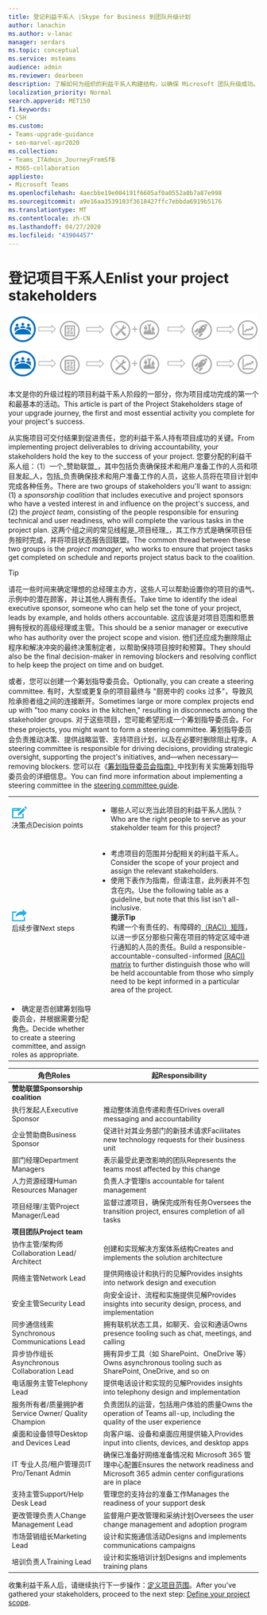 ```yaml
---
title: 登记利益干系人 |Skype for Business 到团队升级计划
author: lanachin
ms.author: v-lanac
manager: serdars
ms.topic: conceptual
ms.service: msteams
audience: admin
ms.reviewer: dearbeen
description: 了解如何为组织的利益干系人构建结构，以确保 Microsoft 团队升级成功。
localization_priority: Normal
search.appverid: MET150
f1.keywords:
- CSH
ms.custom:
- Teams-upgrade-guidance
- seo-marvel-apr2020
ms.collection:
- Teams_ITAdmin_JourneyFromSfB
- M365-collaboration
appliesto:
- Microsoft Teams
ms.openlocfilehash: 4aecbbe19e004191f6605af0a0552a0b7a87e998
ms.sourcegitcommit: a9e16aa3539103f3618427ffc7ebbda6919b5176
ms.translationtype: MT
ms.contentlocale: zh-CN
ms.lasthandoff: 04/27/2020
ms.locfileid: "43904457"
---
```

# <a name="enlist-your-project-stakeholders"></a><span data-ttu-id="e404b-103">登记项目干系人</span><span class="sxs-lookup"><span data-stu-id="e404b-103">Enlist your project stakeholders</span></span>

<span data-ttu-id="e404b-104">![显示升级历程的利益干系人状态的插图](media/upgrade-banner-stakeholders.png "升级旅程的阶段，重点是收集项目利益干系人团队")</span><span class="sxs-lookup"><span data-stu-id="e404b-104">![Illustration showing the stakeholder state of the upgrade journey](media/upgrade-banner-stakeholders.png "Stages of the upgrade journey, with emphasis on gathering your team of project stakeholders")</span></span>

<span data-ttu-id="e404b-105">本文是你的升级过程的项目利益干系人阶段的一部分，你为项目成功完成的第一个和最基本的活动。</span><span class="sxs-lookup"><span data-stu-id="e404b-105">This article is part of the Project Stakeholders stage of your upgrade journey, the first and most essential activity you complete for your project's success.</span></span>

<span data-ttu-id="e404b-106">从实施项目可交付结果到促进责任，您的利益干系人持有项目成功的关键。</span><span class="sxs-lookup"><span data-stu-id="e404b-106">From implementing project deliverables to driving accountability, your stakeholders hold the key to the success of your project.</span></span> <span data-ttu-id="e404b-107">您要分配的利益干系人组：（1）一个_赞助联盟_，其中包括负责确保技术和用户准备工作的人员和项目发起_人，包括_负责确保技术和用户准备工作的人员，这些人员将在项目计划中完成各种任务。</span><span class="sxs-lookup"><span data-stu-id="e404b-107">There are two groups of stakeholders you'll want to assign: (1) a _sponsorship coalition_ that includes executive and project sponsors who have a vested interest in and influence on the project's success, and (2) the _project team_, consisting of the people responsible for ensuring technical and user readiness, who will complete the various tasks in the project plan.</span></span> <span data-ttu-id="e404b-108">这两个组之间的常见线程是_项目经理_，其工作方式是确保项目任务按时完成，并将项目状态报告回联盟。</span><span class="sxs-lookup"><span data-stu-id="e404b-108">The common thread between these two groups is the _project manager_, who works to ensure that project tasks get completed on schedule and reports project status back to the coalition.</span></span>

> [!Tip]
> <span data-ttu-id="e404b-109">请花一些时间来确定理想的总经理主办方，这些人可以帮助设置你的项目的语气、示例中的潜在顾客，并让其他人拥有责任。</span><span class="sxs-lookup"><span data-stu-id="e404b-109">Take time to identify the ideal executive sponsor, someone who can help set the tone of your project, leads by example, and holds others accountable.</span></span> <span data-ttu-id="e404b-110">这应该是对项目范围和愿景拥有授权的高级经理或主管。</span><span class="sxs-lookup"><span data-stu-id="e404b-110">This should be a senior manager or executive who has authority over the project scope and vision.</span></span> <span data-ttu-id="e404b-111">他们还应成为删除阻止程序和解决冲突的最终决策制定者，以帮助保持项目按时和预算。</span><span class="sxs-lookup"><span data-stu-id="e404b-111">They should also be the final decision-maker in removing blockers and resolving conflict to help keep the project on time and on budget.</span></span>

<span data-ttu-id="e404b-112">或者，您可以创建一个筹划指导委员会。</span><span class="sxs-lookup"><span data-stu-id="e404b-112">Optionally, you can create a steering committee.</span></span> <span data-ttu-id="e404b-113">有时，大型或更复杂的项目最终与 "厨房中的 cooks 过多"，导致风险承担者组之间的连接断开。</span><span class="sxs-lookup"><span data-stu-id="e404b-113">Sometimes large or more complex projects end up with "too many cooks in the kitchen," resulting in disconnects among the stakeholder groups.</span></span> <span data-ttu-id="e404b-114">对于这些项目，您可能希望形成一个筹划指导委员会。</span><span class="sxs-lookup"><span data-stu-id="e404b-114">For these projects, you might want to form a steering committee.</span></span> <span data-ttu-id="e404b-115">筹划指导委员会负责推动决策、提供战略监管、支持项目计划，以及在必要时删除阻止程序。</span><span class="sxs-lookup"><span data-stu-id="e404b-115">A steering committee is responsible for driving decisions, providing strategic oversight, supporting the project's initiatives, and—when necessary—removing blockers.</span></span> <span data-ttu-id="e404b-116">您可以在《[筹划指导委员会指南》](https://aka.ms/SteeringCommittee)中找到有关实施筹划指导委员会的详细信息。</span><span class="sxs-lookup"><span data-stu-id="e404b-116">You can find more information about implementing a steering committee in the [steering committee guide](https://aka.ms/SteeringCommittee).</span></span>

| | |
|---|---|
| ![描述决策点的图标](media/audio_conferencing_image7.png) <br/><span data-ttu-id="e404b-118">决策点</span><span class="sxs-lookup"><span data-stu-id="e404b-118">Decision points</span></span> | <ul><li><span data-ttu-id="e404b-119">哪些人可以充当此项目的利益干系人团队？</span><span class="sxs-lookup"><span data-stu-id="e404b-119">Who are the right people to serve as your stakeholder team for this project?</span></span></li></ul> |
| ![描述后续步骤的图标](media/audio_conferencing_image9.png)<br/><span data-ttu-id="e404b-121">后续步骤</span><span class="sxs-lookup"><span data-stu-id="e404b-121">Next steps</span></span> | <ul><li><span data-ttu-id="e404b-122">考虑项目的范围并分配相关的利益干系人。</span><span class="sxs-lookup"><span data-stu-id="e404b-122">Consider the scope of your project and assign the relevant stakeholders.</span></span></li><li><span data-ttu-id="e404b-123">使用下表作为指南，但请注意，此列表并不包含在内。</span><span class="sxs-lookup"><span data-stu-id="e404b-123">Use the following table as a guideline, but note that this list isn't all-inclusive.</span></span><br><span data-ttu-id="e404b-124"><strong>提示</strong></span><span class="sxs-lookup"><span data-stu-id="e404b-124"><strong>Tip</strong></span></span><br><span data-ttu-id="e404b-125">构建一个有责任的、有障碍的[（RACI）矩阵](https://en.wikipedia.org/wiki/Responsibility_assignment_matrix)，以进一步区分那些只需在项目的特定区域中进行通知的人员的责任。</span><span class="sxs-lookup"><span data-stu-id="e404b-125">Build a responsible-accountable-consulted-informed [(RACI) matrix](https://en.wikipedia.org/wiki/Responsibility_assignment_matrix) to further distinguish those who will be held accountable from those who simply need to be kept informed in a particular area of the project.</span></span></li> |
| <li><span data-ttu-id="e404b-126">确定是否创建筹划指导委员会，并根据需要分配角色。</span><span class="sxs-lookup"><span data-stu-id="e404b-126">Decide whether to create a steering committee, and assign roles as appropriate.</span></span></li></ul> | |

| <span data-ttu-id="e404b-127">角色</span><span class="sxs-lookup"><span data-stu-id="e404b-127">Roles</span></span> | <span data-ttu-id="e404b-128">起</span><span class="sxs-lookup"><span data-stu-id="e404b-128">Responsibility</span></span> |
|---|---|
| <span data-ttu-id="e404b-129">**赞助联盟**</span><span class="sxs-lookup"><span data-stu-id="e404b-129">**Sponsorship coalition**</span></span> | |
| <span data-ttu-id="e404b-130">执行发起人</span><span class="sxs-lookup"><span data-stu-id="e404b-130">Executive Sponsor</span></span> | <span data-ttu-id="e404b-131">推动整体消息传递和责任</span><span class="sxs-lookup"><span data-stu-id="e404b-131">Drives overall messaging and accountability</span></span> |
| <span data-ttu-id="e404b-132">企业赞助商</span><span class="sxs-lookup"><span data-stu-id="e404b-132">Business Sponsor</span></span> | <span data-ttu-id="e404b-133">促进针对其业务部门的新技术请求</span><span class="sxs-lookup"><span data-stu-id="e404b-133">Facilitates new technology requests for their business unit</span></span> |
| <span data-ttu-id="e404b-134">部门经理</span><span class="sxs-lookup"><span data-stu-id="e404b-134">Department Managers</span></span> | <span data-ttu-id="e404b-135">表示最受此更改影响的团队</span><span class="sxs-lookup"><span data-stu-id="e404b-135">Represents the teams most affected by this change</span></span> |
| <span data-ttu-id="e404b-136">人力资源经理</span><span class="sxs-lookup"><span data-stu-id="e404b-136">Human Resources Manager</span></span> | <span data-ttu-id="e404b-137">负责人才管理</span><span class="sxs-lookup"><span data-stu-id="e404b-137">Is accountable for talent management</span></span> |
| <span data-ttu-id="e404b-138">项目经理/主管</span><span class="sxs-lookup"><span data-stu-id="e404b-138">Project Manager/Lead</span></span> | <span data-ttu-id="e404b-139">监督过渡项目，确保完成所有任务</span><span class="sxs-lookup"><span data-stu-id="e404b-139">Oversees the transition project, ensures completion of all tasks</span></span> |
| <span data-ttu-id="e404b-140">**项目团队**</span><span class="sxs-lookup"><span data-stu-id="e404b-140">**Project team**</span></span> | |
| <span data-ttu-id="e404b-141">协作主管/架构师</span><span class="sxs-lookup"><span data-stu-id="e404b-141">Collaboration Lead/ Architect</span></span> | <span data-ttu-id="e404b-142">创建和实现解决方案体系结构</span><span class="sxs-lookup"><span data-stu-id="e404b-142">Creates and implements the solution architecture</span></span> |
| <span data-ttu-id="e404b-143">网络主管</span><span class="sxs-lookup"><span data-stu-id="e404b-143">Network Lead</span></span> | <span data-ttu-id="e404b-144">提供网络设计和执行的见解</span><span class="sxs-lookup"><span data-stu-id="e404b-144">Provides insights into network design and execution</span></span> |
| <span data-ttu-id="e404b-145">安全主管</span><span class="sxs-lookup"><span data-stu-id="e404b-145">Security Lead</span></span> | <span data-ttu-id="e404b-146">向安全设计、流程和实施提供见解</span><span class="sxs-lookup"><span data-stu-id="e404b-146">Provides insights into security design, process, and implementation</span></span> |
| <span data-ttu-id="e404b-147">同步通信线索</span><span class="sxs-lookup"><span data-stu-id="e404b-147">Synchronous Communications Lead</span></span> | <span data-ttu-id="e404b-148">拥有联机状态工具，如聊天、会议和通话</span><span class="sxs-lookup"><span data-stu-id="e404b-148">Owns presence tooling such as chat, meetings, and calling</span></span> |
| <span data-ttu-id="e404b-149">异步协作组长</span><span class="sxs-lookup"><span data-stu-id="e404b-149">Asynchronous Collaboration Lead</span></span> | <span data-ttu-id="e404b-150">拥有异步工具（如 SharePoint、OneDrive 等）</span><span class="sxs-lookup"><span data-stu-id="e404b-150">Owns asynchronous tooling such as SharePoint, OneDrive, and so on</span></span> |
| <span data-ttu-id="e404b-151">电话服务主管</span><span class="sxs-lookup"><span data-stu-id="e404b-151">Telephony Lead</span></span> | <span data-ttu-id="e404b-152">提供电话设计和实现的见解</span><span class="sxs-lookup"><span data-stu-id="e404b-152">Provides insights into telephony design and implementation</span></span> |
| <span data-ttu-id="e404b-153">服务所有者/质量拥护者</span><span class="sxs-lookup"><span data-stu-id="e404b-153">Service Owner/ Quality Champion</span></span> | <span data-ttu-id="e404b-154">负责团队的运营，包括用户体验的质量</span><span class="sxs-lookup"><span data-stu-id="e404b-154">Owns the operation of Teams all-up, including the quality of the user experience</span></span> |
| <span data-ttu-id="e404b-155">桌面和设备领导</span><span class="sxs-lookup"><span data-stu-id="e404b-155">Desktop and Devices Lead</span></span> | <span data-ttu-id="e404b-156">向客户端、设备和桌面应用提供输入</span><span class="sxs-lookup"><span data-stu-id="e404b-156">Provides input into clients, devices, and desktop apps</span></span> |
| <span data-ttu-id="e404b-157">IT 专业人员/租户管理员</span><span class="sxs-lookup"><span data-stu-id="e404b-157">IT Pro/Tenant Admin</span></span> | <span data-ttu-id="e404b-158">确保已准备好网络准备情况和 Microsoft 365 管理中心配置</span><span class="sxs-lookup"><span data-stu-id="e404b-158">Ensures the network readiness and Microsoft 365 admin center configurations are in place</span></span> |
| <span data-ttu-id="e404b-159">支持主管</span><span class="sxs-lookup"><span data-stu-id="e404b-159">Support/Help Desk Lead</span></span> | <span data-ttu-id="e404b-160">管理您的支持台的准备工作</span><span class="sxs-lookup"><span data-stu-id="e404b-160">Manages the readiness of your support desk</span></span> |
| <span data-ttu-id="e404b-161">更改管理负责人</span><span class="sxs-lookup"><span data-stu-id="e404b-161">Change Management Lead</span></span> | <span data-ttu-id="e404b-162">监督用户更改管理和采纳计划</span><span class="sxs-lookup"><span data-stu-id="e404b-162">Oversees the user change management and adoption program</span></span> |
| <span data-ttu-id="e404b-163">市场营销组长</span><span class="sxs-lookup"><span data-stu-id="e404b-163">Marketing Lead</span></span> | <span data-ttu-id="e404b-164">设计和实施通信活动</span><span class="sxs-lookup"><span data-stu-id="e404b-164">Designs and implements communications campaigns</span></span> |
| <span data-ttu-id="e404b-165">培训负责人</span><span class="sxs-lookup"><span data-stu-id="e404b-165">Training Lead</span></span> | <span data-ttu-id="e404b-166">设计和实施培训计划</span><span class="sxs-lookup"><span data-stu-id="e404b-166">Designs and implements training plans</span></span> |

<span data-ttu-id="e404b-167">收集利益干系人后，请继续执行下一步操作：[定义项目范围](https://aka.ms/SkypetoTeams-Scope)。</span><span class="sxs-lookup"><span data-stu-id="e404b-167">After you've gathered your stakeholders, proceed to the next step: [Define your project scope](https://aka.ms/SkypetoTeams-Scope).</span></span>

